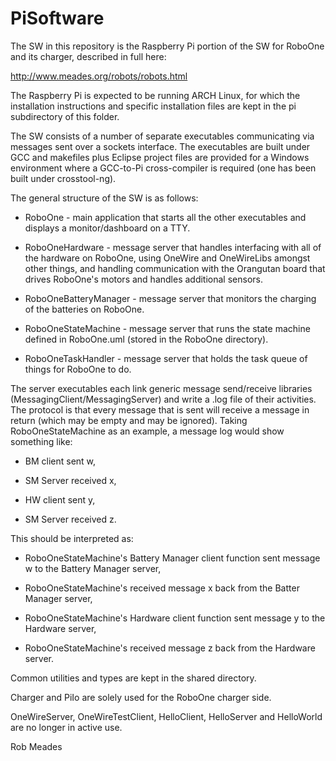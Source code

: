 # PiSoftware
The SW in this repository is the Raspberry Pi portion of the SW for RoboOne and its charger, described in full here:

http://www.meades.org/robots/robots.html

The Raspberry Pi is expected to be running ARCH Linux, for which the installation instructions and specific installation files are kept in the pi subdirectory of this folder.

The SW consists of a number of separate executables communicating via messages sent over a sockets interface.  The executables are built under GCC and makefiles plus Eclipse project files are provided for a Windows environment where a GCC-to-Pi cross-compiler is required (one has been built under crosstool-ng).

The general structure of the SW is as follows:

- RoboOne - main application that starts all the other executables and displays a monitor/dashboard on a TTY.

- RoboOneHardware - message server that handles interfacing with all of the hardware on RoboOne, using OneWire and OneWireLibs amongst other things, and handling communication with the Orangutan board that drives RoboOne's motors and handles additional sensors.

- RoboOneBatteryManager - message server that monitors the charging of the batteries on RoboOne.

- RoboOneStateMachine - message server that runs the state machine defined in RoboOne.uml (stored in the RoboOne directory).

- RoboOneTaskHandler - message server that holds the task queue of things for RoboOne to do.

The server executables each link generic message send/receive libraries (MessagingClient/MessagingServer) and write a .log file of their activities.  The protocol is that every message that is sent will receive a message in return (which may be empty and may be ignored).  Taking RoboOneStateMachine as an example, a message log would show something like:

- BM client sent w,

- SM Server received x,

- HW client sent y,

- SM Server received z.

This should be interpreted as:

- RoboOneStateMachine's Battery Manager client function sent message w to the Battery Manager server,

- RoboOneStateMachine's received message x back from the Batter Manager server,

- RoboOneStateMachine's Hardware client function sent message y to the Hardware server,

- RoboOneStateMachine's received message z back from the Hardware server.

Common utilities and types are kept in the shared directory.

Charger and PiIo are solely used for the RoboOne charger side.

OneWireServer, OneWireTestClient, HelloClient, HelloServer and HelloWorld are no longer in active use.

Rob Meades
